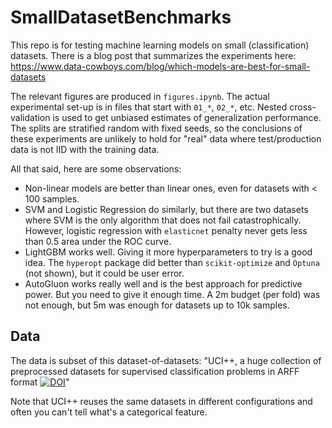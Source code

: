SmallDatasetBenchmarks
======================
This repo is for testing machine learning models on small (classification) datasets. There is a blog post that summarizes the experiments here: https://www.data-cowboys.com/blog/which-models-are-best-for-small-datasets

The relevant figures are produced in `figures.ipynb`. The actual experimental set-up is in files that start with `01_*`, `02_*`, etc. Nested cross-validation is used to get unbiased estimates of generalization performance. The splits are stratified random with fixed seeds, so the conclusions of these experiments are unlikely to hold for "real" data where test/production data is not IID with the training data. 

All that said, here are some observations:
- Non-linear models are better than linear ones, even for datasets with < 100 samples. 
- SVM and Logistic Regression do similarly, but there are two datasets where SVM is the only algorithm that does not fail catastrophically. However, logistic regression with `elasticnet` penalty never gets less than 0.5 area under the ROC curve.
- LightGBM works well. Giving it more hyperparameters to try is a good idea. The `hyperopt` package did better than `scikit-optimize` and `Optuna` (not shown), but it could be user error.
- AutoGluon works really well and is the best approach for predictive power.  But you need to give it enough time. A 2m budget (per fold) was not enough, but 5m was enough for datasets up to 10k samples.

Data
----
The data is subset of this dataset-of-datasets: "UCI++, a huge collection of preprocessed datasets for supervised classification problems in ARFF format
[![DOI](https://zenodo.org/badge/doi/10.5281/zenodo.13748.svg)](http://dx.doi.org/10.5281/zenodo.13748)"

Note that UCI++ reuses the same datasets in different configurations and often you can't tell what's a categorical feature. 
